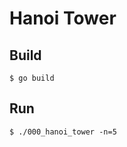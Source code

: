 Hanoi Tower
===========

Build
-----

```
$ go build
```

Run
---

```
$ ./000_hanoi_tower -n=5
```

